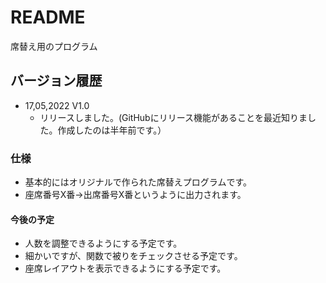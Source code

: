 # README
席替え用のプログラム
## バージョン履歴
- 17,05,2022 V1.0
  - リリースしました。(GitHubにリリース機能があることを最近知りました。作成したのは半年前です。）
### 仕様
- 基本的にはオリジナルで作られた席替えプログラムです。
- 座席番号X番→出席番号X番というように出力されます。

#### 今後の予定
- 人数を調整できるようにする予定です。
- 細かいですが、関数で被りをチェックさせる予定です。
- 座席レイアウトを表示できるようにする予定です。
